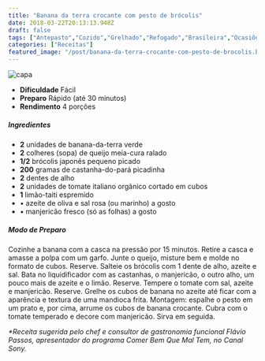 ```yaml
---
title: "Banana da terra crocante com pesto de brócolis"
date: 2018-03-22T20:13:13.948Z
draft: false
tags: ["Antepasto","Cozido","Grelhado","Refogado","Brasileira","Ocasiões Especiais","Leve e Saudável","receita fácil","receita light","Receitas com frutas"]
categories: ["Receitas"]
featured_image: "/post/banana-da-terra-crocante-com-pesto-de-brocolis.b025e318.png"
---
```


![capa](/post/banana-da-terra-crocante-com-pesto-de-brocolis.b025e318.png)

*   **Dificuldade** Fácil
*   **Preparo** Rápido (até 30 minutos)
*   **Rendimento** 4 porções

##### Ingredientes

*   **2** unidades de banana-da-terra verde
*   **2** colheres (sopa) de queijo meia-cura ralado
*   **1/2** brócolis japonês pequeno picado
*   **200** gramas de castanha-do-pará picadinha
*   **2** dentes de alho
*   **2** unidades de tomate italiano orgânico cortado em cubos
*   **1** limão-taiti espremido
*   • azeite de oliva e sal rosa (ou marinho) a gosto
*   • manjericão fresco (só as folhas) a gosto

##### Modo de Preparo

Cozinhe a banana com a casca na pressão por 15 minutos. Retire a casca e amasse a polpa com um garfo. Junte o queijo, misture bem e molde no formato de cubos. Reserve. Salteie os brócolis com 1 dente de alho, azeite e sal. Bata no liquidificador com as castanhas, o manjericão, o outro alho, um pouco mais de azeite e o limão. Reserve. Tempere o tomate com sal, azeite e manjericão. Reserve. Grelhe os cubos de banana no azeite até ficar com a aparência e textura de uma mandioca frita. Montagem: espalhe o pesto em um prato e, por cima, arrume os cubos de banana crocante. Cubra com o tomate temperado e decore com manjericão. Sirva em seguida.

_*Receita sugerida pelo chef e consultor de gastronomia funcional Flávio Passos, apresentador do programa Comer Bem Que Mal Tem, no Canal Sony._
